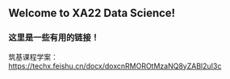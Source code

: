 ## Welcome to XA22 Data Science!

### 这里是一些有用的链接！
筑基课程学案：https://techx.feishu.cn/docx/doxcnRMOROtMzaNQ8yZABl2uI3c
